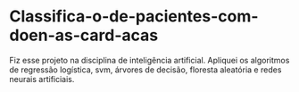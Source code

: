 # Classifica-o-de-pacientes-com-doen-as-card-acas
Fiz esse projeto na disciplina de inteligência artificial. Apliquei os algoritmos de regressão logística, svm, árvores de decisão, floresta aleatória e redes neurais artificiais.
